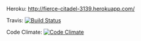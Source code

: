 Heroku:
http://fierce-citadel-3139.herokuapp.com/

Travis:
[![Build Status](https://travis-ci.org/zekyll/wadror-ratebeer.png)](https://travis-ci.org/zekyll/wadror-ratebeer)

Code Climate:
[![Code Climate](https://codeclimate.com/github/zekyll/wadror-ratebeer.png)](https://codeclimate.com/github/zekyll/wadror-ratebeer)
